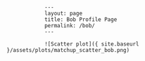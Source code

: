 
                ---
                layout: page
                title: Bob Profile Page
                permalink: /bob/
                ---

                ![Scatter plot]({ site.baseurl }/assets/plots/matchup_scatter_bob.png)
